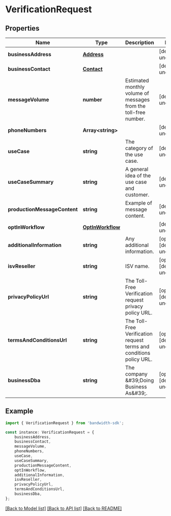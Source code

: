 # VerificationRequest


## Properties

Name | Type | Description | Notes
------------ | ------------- | ------------- | -------------
**businessAddress** | [**Address**](Address.md) |  | [default to undefined]
**businessContact** | [**Contact**](Contact.md) |  | [default to undefined]
**messageVolume** | **number** | Estimated monthly volume of messages from the toll-free number. | [default to undefined]
**phoneNumbers** | **Array&lt;string&gt;** |  | [default to undefined]
**useCase** | **string** | The category of the use case. | [default to undefined]
**useCaseSummary** | **string** | A general idea of the use case and customer. | [default to undefined]
**productionMessageContent** | **string** | Example of message content. | [default to undefined]
**optInWorkflow** | [**OptInWorkflow**](OptInWorkflow.md) |  | [default to undefined]
**additionalInformation** | **string** | Any additional information. | [optional] [default to undefined]
**isvReseller** | **string** | ISV name. | [optional] [default to undefined]
**privacyPolicyUrl** | **string** | The Toll-Free Verification request privacy policy URL. | [optional] [default to undefined]
**termsAndConditionsUrl** | **string** | The Toll-Free Verification request terms and conditions policy URL. | [optional] [default to undefined]
**businessDba** | **string** | The company \&#39;Doing Business As\&#39;. | [optional] [default to undefined]

## Example

```typescript
import { VerificationRequest } from 'bandwidth-sdk';

const instance: VerificationRequest = {
    businessAddress,
    businessContact,
    messageVolume,
    phoneNumbers,
    useCase,
    useCaseSummary,
    productionMessageContent,
    optInWorkflow,
    additionalInformation,
    isvReseller,
    privacyPolicyUrl,
    termsAndConditionsUrl,
    businessDba,
};
```

[[Back to Model list]](../README.md#documentation-for-models) [[Back to API list]](../README.md#documentation-for-api-endpoints) [[Back to README]](../README.md)
